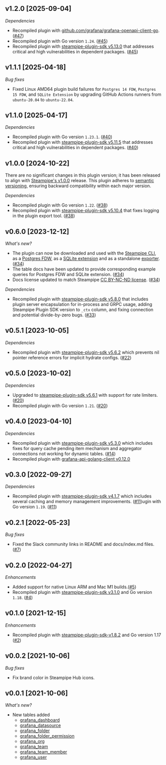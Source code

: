 ## v1.2.0 [2025-09-04]

_Dependencies_

- Recompiled plugin with [github.com/grafana/grafana-openapi-client-go](https://github.com/grafana/grafana-openapi-client-go). ([#47](https://github.com/turbot/steampipe-plugin-grafana/pull/47))
- Recompiled plugin with Go version `1.24`. ([#45](https://github.com/turbot/steampipe-plugin-grafana/pull/45))
- Recompiled plugin with [steampipe-plugin-sdk v5.13.0](https://github.com/turbot/steampipe-plugin-sdk/blob/develop/CHANGELOG.md#v5130-2025-07-21) that addresses critical and high vulnerabilities in dependent packages. ([#45](https://github.com/turbot/steampipe-plugin-grafana/pull/45))

## v1.1.1 [2025-04-18]

_Bug fixes_

- Fixed Linux AMD64 plugin build failures for `Postgres 14 FDW`, `Postgres 15 FDW`, and `SQLite Extension` by upgrading GitHub Actions runners from `ubuntu-20.04` to `ubuntu-22.04`.

## v1.1.0 [2025-04-17]

_Dependencies_

- Recompiled plugin with Go version `1.23.1`. ([#40](https://github.com/turbot/steampipe-plugin-grafana/pull/40))
- Recompiled plugin with [steampipe-plugin-sdk v5.11.5](https://github.com/turbot/steampipe-plugin-sdk/blob/v5.11.5/CHANGELOG.md#v5115-2025-03-31) that addresses critical and high vulnerabilities in dependent packages. ([#40](https://github.com/turbot/steampipe-plugin-grafana/pull/40))

## v1.0.0 [2024-10-22]

There are no significant changes in this plugin version; it has been released to align with [Steampipe's v1.0.0](https://steampipe.io/changelog/steampipe-cli-v1-0-0) release. This plugin adheres to [semantic versioning](https://semver.org/#semantic-versioning-specification-semver), ensuring backward compatibility within each major version.

_Dependencies_

- Recompiled plugin with Go version `1.22`. ([#38](https://github.com/turbot/steampipe-plugin-grafana/pull/38))
- Recompiled plugin with [steampipe-plugin-sdk v5.10.4](https://github.com/turbot/steampipe-plugin-sdk/blob/develop/CHANGELOG.md#v5104-2024-08-29) that fixes logging in the plugin export tool. ([#38](https://github.com/turbot/steampipe-plugin-grafana/pull/38))

## v0.6.0 [2023-12-12]

_What's new?_

- The plugin can now be downloaded and used with the [Steampipe CLI](https://steampipe.io/docs), as a [Postgres FDW](https://steampipe.io/docs/steampipe_postgres/overview), as a [SQLite extension](https://steampipe.io/docs//steampipe_sqlite/overview) and as a standalone [exporter](https://steampipe.io/docs/steampipe_export/overview). ([#34](https://github.com/turbot/steampipe-plugin-grafana/pull/34))
- The table docs have been updated to provide corresponding example queries for Postgres FDW and SQLite extension. ([#34](https://github.com/turbot/steampipe-plugin-grafana/pull/34))
- Docs license updated to match Steampipe [CC BY-NC-ND license](https://github.com/turbot/steampipe-plugin-grafana/blob/main/docs/LICENSE). ([#34](https://github.com/turbot/steampipe-plugin-grafana/pull/34))

_Dependencies_

- Recompiled plugin with [steampipe-plugin-sdk v5.8.0](https://github.com/turbot/steampipe-plugin-sdk/blob/main/CHANGELOG.md#v580-2023-12-11) that includes plugin server encapsulation for in-process and GRPC usage, adding Steampipe Plugin SDK version to `_ctx` column, and fixing connection and potential divide-by-zero bugs. ([#33](https://github.com/turbot/steampipe-plugin-grafana/pull/33))

## v0.5.1 [2023-10-05]

_Dependencies_

- Recompiled plugin with [steampipe-plugin-sdk v5.6.2](https://github.com/turbot/steampipe-plugin-sdk/blob/main/CHANGELOG.md#v562-2023-10-03) which prevents nil pointer reference errors for implicit hydrate configs. ([#22](https://github.com/turbot/steampipe-plugin-grafana/pull/22))

## v0.5.0 [2023-10-02]

_Dependencies_

- Upgraded to [steampipe-plugin-sdk v5.6.1](https://github.com/turbot/steampipe-plugin-sdk/blob/main/CHANGELOG.md#v561-2023-09-29) with support for rate limiters. ([#20](https://github.com/turbot/steampipe-plugin-grafana/pull/20))
- Recompiled plugin with Go version `1.21`. ([#20](https://github.com/turbot/steampipe-plugin-grafana/pull/20))

## v0.4.0 [2023-04-10]

_Dependencies_

- Recompiled plugin with [steampipe-plugin-sdk v5.3.0](https://github.com/turbot/steampipe-plugin-sdk/blob/main/CHANGELOG.md#v530-2023-03-16) which includes fixes for query cache pending item mechanism and aggregator connections not working for dynamic tables. ([#14](https://github.com/turbot/steampipe-plugin-grafana/pull/14))
- Recompiled plugin with [grafana-api-golang-client v0.12.0](https://github.com/grafana/grafana-api-golang-client/releases/tag/v0.12.0)

## v0.3.0 [2022-09-27]

_Dependencies_

- Recompiled plugin with [steampipe-plugin-sdk v4.1.7](https://github.com/turbot/steampipe-plugin-sdk/blob/main/CHANGELOG.md#v417-2022-09-08) which includes several caching and memory management improvements. ([#11](https://github.com/turbot/steampipe-plugin-grafana/pull/11))ugin with Go version `1.19`. ([#11](https://github.com/turbot/steampipe-plugin-grafana/pull/11))

## v0.2.1 [2022-05-23]

_Bug fixes_

- Fixed the Slack community links in README and docs/index.md files. ([#7](https://github.com/turbot/steampipe-plugin-grafana/pull/7))

## v0.2.0 [2022-04-27]

_Enhancements_

- Added support for native Linux ARM and Mac M1 builds.([#5](https://github.com/turbot/steampipe-plugin-grafana/pull/5))
- Recompiled plugin with [steampipe-plugin-sdk v3.1.0](https://github.com/turbot/steampipe-plugin-sdk/blob/main/CHANGELOG.md#v310--2022-03-30) and Go version `1.18`. ([#4](https://github.com/turbot/steampipe-plugin-grafana/pull/4))

## v0.1.0 [2021-12-15]

_Enhancements_

- Recompiled plugin with [steampipe-plugin-sdk-v1.8.2](https://github.com/turbot/steampipe-plugin-sdk/blob/main/CHANGELOG.md#v182--2021-11-22) and Go version 1.17 ([#2](https://github.com/turbot/steampipe-plugin-grafana/pull/2))

## v0.0.2 [2021-10-06]

_Bug fixes_

- Fix brand color in Steampipe Hub icons.

## v0.0.1 [2021-10-06]

_What's new?_

- New tables added
  - [grafana_dashboard](https://hub.steampipe.io/plugins/turbot/grafana/tables/grafana_dashboard)
  - [grafana_datasource](https://hub.steampipe.io/plugins/turbot/grafana/tables/grafana_datasource)
  - [grafana_folder](https://hub.steampipe.io/plugins/turbot/grafana/tables/grafana_folder)
  - [grafana_folder_permission](https://hub.steampipe.io/plugins/turbot/grafana/tables/grafana_folder_permission)
  - [grafana_org](https://hub.steampipe.io/plugins/turbot/grafana/tables/grafana_org)
  - [grafana_team](https://hub.steampipe.io/plugins/turbot/grafana/tables/grafana_team)
  - [grafana_team_member](https://hub.steampipe.io/plugins/turbot/grafana/tables/grafana_team_member)
  - [grafana_user](https://hub.steampipe.io/plugins/turbot/grafana/tables/grafana_user)
